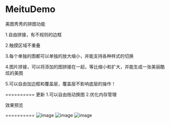 MeituDemo
=========

美图秀秀的拼图功能

1.自由拼接，有不规则的边框

2.触摸区域不重叠

3.每个单独的图都可以单独的放大缩小，并能支持各种样式的切换

4.图片拼接，可以将添加的图拼接在一起，等比缩小和扩大，并能生成一张美丽酷炫的美图

5.可以自由加边框和覆盖层，覆盖层不影响底层的操作！


========== 
更新
1.可以自由拖动换图
2.优化内存管理

效果预览

========== 
 ![image](https://github.com/hxxyyangyong/MeituDemo/blob/master/动画.gif)
 ![image](https://github.com/hxxyyangyong/MeituDemo/blob/master/截屏.png)
 ![image](https://github.com/hxxyyangyong/MeituDemo/blob/master/drag.gif)
 


